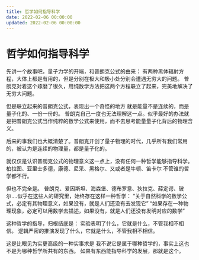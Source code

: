 ```yaml
---
title: 哲学如何指导科学
date: 2022-02-06 00:00:00
updated: 2022-02-06 00:00:00
---
```


# 哲学如何指导科学

先讲一个故事吧，量子力学的开端，和普朗克公式的由来：
有两种黑体辐射方程，大体上都是有用的，但是分别在极大和极小处分别会遭遇无穷大的问题。
普朗克对着这个琢磨了很久，用纯数学方法把这两个方程联立了起来，完美地解决了无穷大问题。

但是联立起来的普朗克公式，表现出一个奇怪的地方
就是能量不是连续的，而是量子化的、一份一份的。
普朗克自己一度也无法理解这一点。似乎最好的办法就是把普朗克公式当作纯粹的数学公式来使用，而不去思考能量量子化背后的物理含义。

后来的事我们也大概清楚了。普朗克开创了量子物理的时代，几乎所有我们常用的，被认为是连续的物理量，都是量子化的。

就仅仅是认识普朗克公式的物理意义这一点上，没有任何一种哲学能够指导科学。
柏拉图、亚里士多德，康德、尼采、黑格尔、又或者是牛顿、笛卡尔
不管谁的哲学都不行。

但也不完全是。
普朗克、爱因斯坦、海森堡、德布罗意、狄拉克、薛定谔、玻尔....似乎在这些人的研究里，始终存在这样一种哲学：
“关于自然科学的数学公式，必定有其物理意义，如果没有，就是人们还没有去发现它”
“如果存在一种物理现象，必定可以用数学去描述，如果没有，就是人们还没有发明对应的数学”

这种哲学的指导，归根结底是：
实验表明了什么，它就是什么，不管我相不相信。
逻辑严密的推演发现了什么，它就是什么，不管我相不相信。

这是比眼见为实更高级的一种实事求是
我不说它是属于哪种哲学的，事实上这也不是为哪种哲学所共有的东西。
如果有东西能指导科学的发展，那就是这个。
